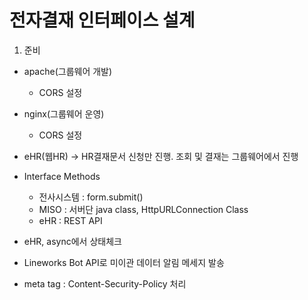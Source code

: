 # 전자결재 인터페이스 설계
1. 준비
 - apache(그룹웨어 개발)
    - CORS 설정
 - nginx(그룹웨어 운영)
    - CORS 설정

 - eHR(웹HR) -> HR결재문서 신청만 진행. 조회 및 결재는 그룹웨어에서 진행

 - Interface Methods
    - 전사시스템 : form.submit()
    - MISO : 서버단 java class, HttpURLConnection Class
    - eHR : REST API

 - eHR, async에서 상태체크
 - Lineworks Bot API로 미이관 데이터 알림 메세지 발송

 - meta tag : Content-Security-Policy 처리